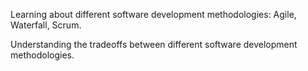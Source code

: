 Learning about different software development methodologies: Agile, Waterfall, Scrum.

Understanding the tradeoffs between different software development methodologies.